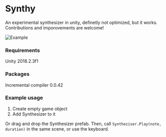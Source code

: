 # Synthy
An experimental synthesizer in unity, definetly not optimized, but it works.
Contributions and imporovements are welcome!

![Example](https://media.discordapp.net/attachments/85593628650504192/480146029484965898/unknown.png)

### Requirements
Unity 2018.2.3f1

### Packages
Incremental compiler 0.0.42

### Example usage
1. Create empty game object
2. Add Synthesizer to it

Or drag and drop the Synthesizer prefab.
Then, call `Syntheziser.Play(note, duration)` in the same scene, or use the keyboard.

